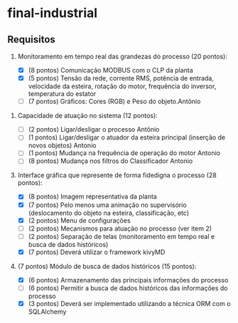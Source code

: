# final-industrial

## Requisitos

1. Monitoramento em tempo real das grandezas do processo (20
pontos):

   - [X] (8 pontos) Comunicação MODBUS com o CLP da planta
   - [X] (5 pontos) Tensão da rede, corrente RMS, potência de entrada, velocidade
     da esteira, rotação do motor, frequência do inversor, temperatura do estator
   - [ ] (7 pontos) Gráficos: Cores (RGB) e Peso do objeto.Antônio
<!--  -->
1. Capacidade de atuação no sistema (12 pontos):

   - [ ] (2 pontos) Ligar/desligar o processo Antônio
   - [ ] (1 pontos) Ligar/desligar o atuador da esteira principal (inserção de novos objetos) Antonio
   - [ ] (1 pontos) Mudança na frequência de operação do motor Antonio
   - [ ] (8 pontos) Mudança nos filtros do Classificador Antonio
<!--  -->
3. Interface gráfica que represente de forma fidedigna o processo (28 pontos):

   - [X] (8 pontos) Imagem representativa da planta
   - [X] (7 pontos) Pelo menos uma animação no supervisório (deslocamento do objeto
     na esteira, classificação, etc)
   - [X] (2 pontos) Menu de configurações
   - [ ] (2 pontos) Mecanismos para atuação no processo (ver item 2)
   - [ ] (2 pontos) Separação de telas (monitoramento em tempo real e busca de dados históricos)
   - [X] (7 pontos) Deverá utilizar o framework kivyMD
<!--  -->
4. (7 pontos) Módulo de busca de dados históricos (15 pontos):

   - [X] (6 pontos) Armazenamento das principais informações do processo
   - [ ] (6 pontos) Permitir a busca de dados históricos das informações do processo
   - [X] (3 pontos) Deverá ser implementado utilizando a técnica ORM com o SQLAlchemy
